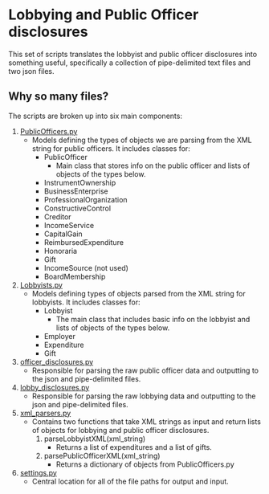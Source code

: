 # Lobbying and Public Officer disclosures

This set of scripts translates the lobbyist and public officer disclosures into something useful, specifically a collection of pipe-delimited text files and two json files.

## Why so many files?

The scripts are broken up into six main components:

1. [PublicOfficers.py](https://bitbucket.org/thenewsjournal/lobbying-disclosures/src/16de73e19cfada3de550e5acc8a5e23e77965387/Lobbying/PublicOfficers.py?at=master)
    - Models defining the types of objects we are parsing from the XML string for public officers. It includes classes for:
        - PublicOfficer
            - Main class that stores info on the public officer and lists of objects of the types below.
        - InstrumentOwnership
        - BusinessEnterprise
        - ProfessionalOrganization
        - ConstructiveControl
        - Creditor
        - IncomeService
        - CapitalGain
        - ReimbursedExpenditure
        - Honoraria
        - Gift
        - IncomeSource (not used)
        - BoardMembership
2. [Lobbyists.py](https://bitbucket.org/thenewsjournal/lobbying-disclosures/src/16de73e19cfada3de550e5acc8a5e23e77965387/Lobbying/Lobbyists.py?at=master)
    - Models defining types of objects parsed from the XML string for lobbyists. It includes classes for:
        - Lobbyist
            - The main class that includes basic info on the lobbyist and lists of objects of the types below.
        - Employer
        - Expenditure
        - Gift
3. [officer_disclosures.py](https://bitbucket.org/thenewsjournal/lobbying-disclosures/src/16de73e19cfada3de550e5acc8a5e23e77965387/Lobbying/officer_disclosures.py?at=master)
    - Responsible for parsing the raw public officer data and outputting to the json and pipe-delimited files.
4. [lobby_disclosures.py](https://bitbucket.org/thenewsjournal/lobbying-disclosures/src/16de73e19cfada3de550e5acc8a5e23e77965387/Lobbying/lobby_disclosures.py?at=master)
    - Responsible for parsing the raw lobbying data and outputting to the json and pipe-delimited files.
5. [xml_parsers.py](https://bitbucket.org/thenewsjournal/lobbying-disclosures/src/16de73e19cfada3de550e5acc8a5e23e77965387/Lobbying/xml_parsers.py?at=master)
    - Contains two functions that take XML strings as input and return lists of objects for lobbying and public officer disclosures.
        1. parseLobbyistXML(xml_string)
            - Returns a list of expenditures and a list of gifts.
        2. parsePublicOfficerXML(xml_string)
            - Returns a dictionary of objects from PublicOfficers.py
6. [settings.py](https://bitbucket.org/thenewsjournal/lobbying-disclosures/src/64bc7aa8638932623bfbd5d8a87ea21b489ef184/Lobbying/settings.py?at=master)
    - Central location for all of the file paths for output and input.